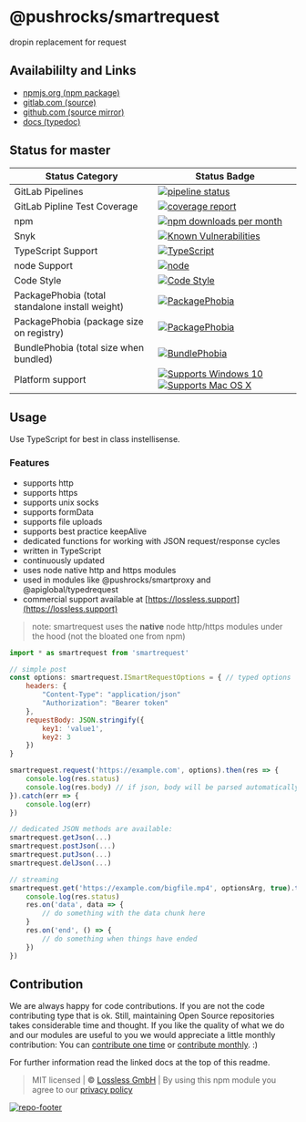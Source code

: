 # @pushrocks/smartrequest
dropin replacement for request

## Availabililty and Links
* [npmjs.org (npm package)](https://www.npmjs.com/package/@pushrocks/smartrequest)
* [gitlab.com (source)](https://gitlab.com/pushrocks/smartrequest)
* [github.com (source mirror)](https://github.com/pushrocks/smartrequest)
* [docs (typedoc)](https://pushrocks.gitlab.io/smartrequest/)

## Status for master

Status Category | Status Badge
-- | --
GitLab Pipelines | [![pipeline status](https://gitlab.com/pushrocks/smartrequest/badges/master/pipeline.svg)](https://lossless.cloud)
GitLab Pipline Test Coverage | [![coverage report](https://gitlab.com/pushrocks/smartrequest/badges/master/coverage.svg)](https://lossless.cloud)
npm | [![npm downloads per month](https://badgen.net/npm/dy/@pushrocks/smartrequest)](https://lossless.cloud)
Snyk | [![Known Vulnerabilities](https://badgen.net/snyk/pushrocks/smartrequest)](https://lossless.cloud)
TypeScript Support | [![TypeScript](https://badgen.net/badge/TypeScript/>=%203.x/blue?icon=typescript)](https://lossless.cloud)
node Support | [![node](https://img.shields.io/badge/node->=%2010.x.x-blue.svg)](https://nodejs.org/dist/latest-v10.x/docs/api/)
Code Style | [![Code Style](https://badgen.net/badge/style/prettier/purple)](https://lossless.cloud)
PackagePhobia (total standalone install weight) | [![PackagePhobia](https://badgen.net/packagephobia/install/@pushrocks/smartrequest)](https://lossless.cloud)
PackagePhobia (package size on registry) | [![PackagePhobia](https://badgen.net/packagephobia/publish/@pushrocks/smartrequest)](https://lossless.cloud)
BundlePhobia (total size when bundled) | [![BundlePhobia](https://badgen.net/bundlephobia/minzip/@pushrocks/smartrequest)](https://lossless.cloud)
Platform support | [![Supports Windows 10](https://badgen.net/badge/supports%20Windows%2010/yes/green?icon=windows)](https://lossless.cloud) [![Supports Mac OS X](https://badgen.net/badge/supports%20Mac%20OS%20X/yes/green?icon=apple)](https://lossless.cloud)

## Usage

Use TypeScript for best in class instellisense.

### Features

- supports http
- supports https
- supports unix socks
- supports formData
- supports file uploads
- supports best practice keepAlive
- dedicated functions for working with JSON request/response cycles
- written in TypeScript
- continuously updated
- uses node native http and https modules
- used in modules like @pushrocks/smartproxy and @apiglobal/typedrequest
- commercial support available at [https://lossless.support](https://lossless.support)

> note: smartrequest uses the **native** node http/https modules under the hood (not the bloated one from npm)

```javascript
import * as smartrequest from 'smartrequest'

// simple post
const options: smartrequest.ISmartRequestOptions = { // typed options
    headers: {
        "Content-Type": "application/json"
        "Authorization": "Bearer token"
    },
    requestBody: JSON.stringify({
        key1: 'value1',
        key2: 3
    })
}

smartrequest.request('https://example.com', options).then(res => {
    console.log(res.status)
    console.log(res.body) // if json, body will be parsed automatically
}).catch(err => {
    console.log(err)
})

// dedicated JSON methods are available:
smartrequest.getJson(...)
smartrequest.postJson(...)
smartrequest.putJson(...)
smartrequest.delJson(...)

// streaming
smartrequest.get('https://example.com/bigfile.mp4', optionsArg, true).then(res => { // third arg = true signals streaming
    console.log(res.status)
    res.on('data', data => {
        // do something with the data chunk here
    }
    res.on('end', () => {
        // do something when things have ended
    })
})
```

## Contribution

We are always happy for code contributions. If you are not the code contributing type that is ok. Still, maintaining Open Source repositories takes considerable time and thought. If you like the quality of what we do and our modules are useful to you we would appreciate a little monthly contribution: You can [contribute one time](https://lossless.link/contribute-onetime) or [contribute monthly](https://lossless.link/contribute). :)

For further information read the linked docs at the top of this readme.

> MIT licensed | **&copy;** [Lossless GmbH](https://lossless.gmbh)
| By using this npm module you agree to our [privacy policy](https://lossless.gmbH/privacy)

[![repo-footer](https://lossless.gitlab.io/publicrelations/repofooter.svg)](https://maintainedby.lossless.com)
